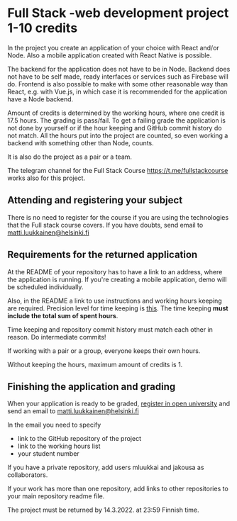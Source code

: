 # Full Stack -web development project 1-10 credits

In the project you create an application of your choice with React and/or Node. Also a mobile application created with React Native is possible.

The backend for the application does not have to be in Node. Backend does not have to be self made, ready interfaces or services such as Firebase will do. Frontend is also possible to make with some other reasonable way than React, e.g. with Vue.js, in which case it is recommended for the application have a Node backend.

Amount of credits is determined by the working hours, where one credit is 17.5 hours. The grading is pass/fail. To get a failing grade the application is not done by yourself or if the hour keeping and GitHub commit history do not match. All the hours put into the project are counted, so even working a backend with something other than Node, counts.

It is also do the project as a pair or a team.

The telegram channel for the Full Stack Course https://t.me/fullstackcourse works also for this project.

## Attending and registering your subject

There is no need to register for the course if you are using the technologies that the Full stack course covers. If you have doubts, send email to  matti.luukkainen@helsinki.fi

## Requirements for the returned application

At the README of your repository has to have a link to an address, where the application is running. If you're creating a mobile application, demo will be scheduled individually.

Also, in the README a link to use instructions and working hours keeping are required. Precision level for time keeping is [this](https://github.com/mluukkai/OtmTodoApp/blob/master/dokumentaatio/tuntikirjanpito.md). The time keeping **must include the total sum of spent hours**.

Time keeping and repository commit history must match each other in reason. Do intermediate commits!

If working with a pair or a group, everyone keeps their own hours.

Without keeping the hours, maximum amount of credits is 1.

## Finishing the application and grading

When your application is ready to be graded, [register in open university](https://www.avoin.helsinki.fi/palvelut/esittely.aspx?o=136121125) and send an email to matti.luukkainen@helsinki.fi

In the email you need to specify
- link to the GitHub repository of the project
- link to the working hours list
- your student number

If you have a private repository, add users mluukkai and jakousa as collaborators.

If your work has more than one repository, add links to other repositories to your main repository readme file.

The project must be returned by 14.3.2022. at 23:59 Finnish time.
